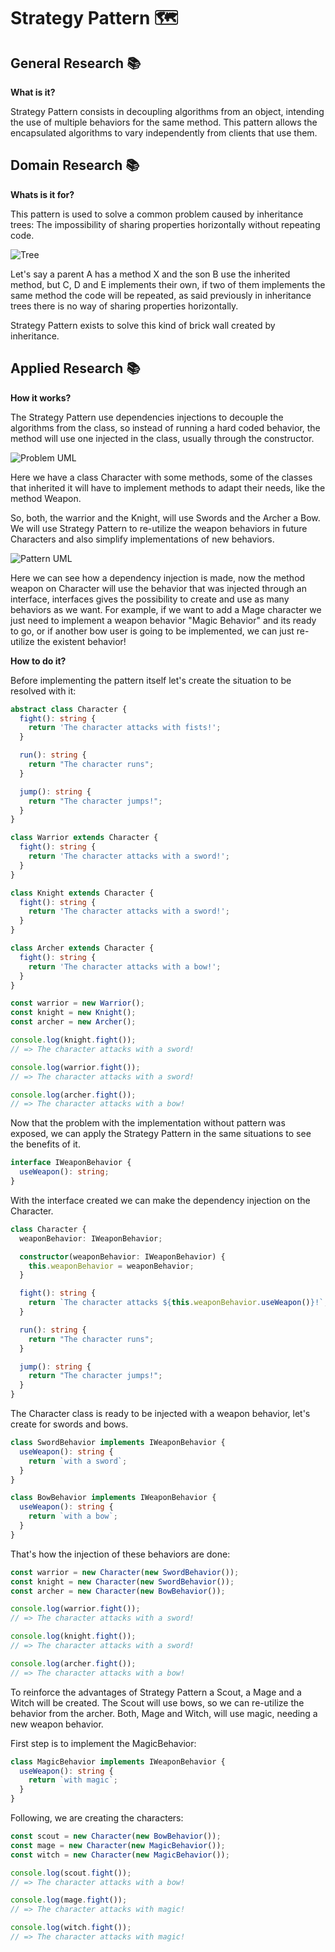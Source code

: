 # Strategy Pattern 🗺

## General Research 📚

**What is it?**

Strategy Pattern consists in decoupling algorithms from an object, intending the use of multiple behaviors for the same method. This pattern allows the encapsulated algorithms to vary independently from clients that use them.

## Domain Research 📚

**Whats is it for?**

This pattern is used to solve a common problem caused by inheritance trees: The impossibility of sharing properties horizontally without repeating code.

![Tree](/docs/strategy-tree.png)

Let's say a parent A has a method X and the son B use the inherited method, but C, D and E implements their own, if two of them implements the same method the code will be repeated, as said previously in inheritance trees there is no way of sharing properties horizontally.

Strategy Pattern exists to solve this kind of brick wall created by inheritance.

## Applied Research 📚

**How it works?**

The Strategy Pattern use dependencies injections to decouple the algorithms from the class, so instead of running a hard coded behavior, the method will use one injected in the class, usually through the constructor.

![Problem UML](/docs/strategy-problem-uml.png)

Here we have a class Character with some methods, some of the classes that inherited it will have to implement methods to adapt their needs, like the method Weapon.

So, both, the warrior and the Knight, will use Swords and the Archer a Bow. We will use Strategy Pattern to re-utilize the weapon behaviors in future Characters and also simplify implementations of new behaviors.

![Pattern UML](/docs/strategy-uml.png)

Here we can see how a dependency injection is made, now the method weapon on Character will use the behavior that was injected through an interface, interfaces gives the possibility to create and use as many behaviors as we want. For example, if we want to add a Mage character we just need to implement a weapon behavior "Magic Behavior" and its ready to go, or if another bow user is going to be implemented, we can just re-utilize the existent behavior!

**How to do it?**

Before implementing the pattern itself let's create the situation to be resolved with it:

```typescript
abstract class Character {
  fight(): string {
    return 'The character attacks with fists!';
  }

  run(): string {
    return "The character runs";
  }

  jump(): string {
    return "The character jumps!";
  }
}

class Warrior extends Character {
  fight(): string {
    return 'The character attacks with a sword!';
  }
}

class Knight extends Character {
  fight(): string {
    return 'The character attacks with a sword!';
  }
}

class Archer extends Character {
  fight(): string {
    return 'The character attacks with a bow!';
  }
}

const warrior = new Warrior();
const knight = new Knight();
const archer = new Archer();

console.log(knight.fight());
// => The character attacks with a sword!

console.log(warrior.fight());
// => The character attacks with a sword!

console.log(archer.fight());
// => The character attacks with a bow!
```

Now that the problem with the implementation without pattern was exposed, we can apply the Strategy Pattern in the same situations to see the benefits of it.

```typescript
interface IWeaponBehavior {
  useWeapon(): string;
}
```

With the interface created we can make the dependency injection on the Character.

```typescript
class Character {
  weaponBehavior: IWeaponBehavior;

  constructor(weaponBehavior: IWeaponBehavior) {
    this.weaponBehavior = weaponBehavior;
  }

  fight(): string {
    return `The character attacks ${this.weaponBehavior.useWeapon()}!`;
  }

  run(): string {
    return "The character runs";
  }

  jump(): string {
    return "The character jumps!";
  }
}
```

The Character class is ready to be injected with a weapon behavior, let's create for swords and bows.

```typescript
class SwordBehavior implements IWeaponBehavior {
  useWeapon(): string {
    return `with a sword`;
  }
}

class BowBehavior implements IWeaponBehavior {
  useWeapon(): string {
    return `with a bow`;
  }
}
```

That's how the injection of these behaviors are done:

```typescript
const warrior = new Character(new SwordBehavior());
const knight = new Character(new SwordBehavior());
const archer = new Character(new BowBehavior());

console.log(warrior.fight());
// => The character attacks with a sword!

console.log(knight.fight());
// => The character attacks with a sword!

console.log(archer.fight());
// => The character attacks with a bow!
```

To reinforce the advantages of Strategy Pattern a Scout, a Mage and a Witch will be created. The Scout will use bows, so  we  can re-utilize the behavior from the archer. Both, Mage and Witch, will use magic, needing a new weapon behavior.

First step is to implement the MagicBehavior:

```typescript
class MagicBehavior implements IWeaponBehavior {
  useWeapon(): string {
    return `with magic`;
  }
}
```

Following, we are creating the characters:

```typescript
const scout = new Character(new BowBehavior());
const mage = new Character(new MagicBehavior());
const witch = new Character(new MagicBehavior());

console.log(scout.fight());
// => The character attacks with a bow!

console.log(mage.fight());
// => The character attacks with magic!

console.log(witch.fight());
// => The character attacks with magic!
```
